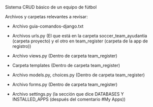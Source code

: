 Sistema CRUD básico de un equipo de fútbol

Archivos y carpetas relevantes a revisar:

- Archivo guia-comandos-django.txt

- Archivos urls.py (El que está en la carpeta soccer_team_ayudantia (carpeta proyecto) y el otro en team_register (carpeta de la app de registro))

- Archivo views.py (Dentro de carpeta team_register)

- Carpeta templates (Dentro de carpeta team_register)

- Archivo models.py, choices.py (Dentro de carpeta team_register)

- Archivo forms.py (Dentro de carpeta team_register)

- Archivo settings.py (la sección que dice DATABASES Y INSTALLED_APPS (después del comentario #My Apps))
